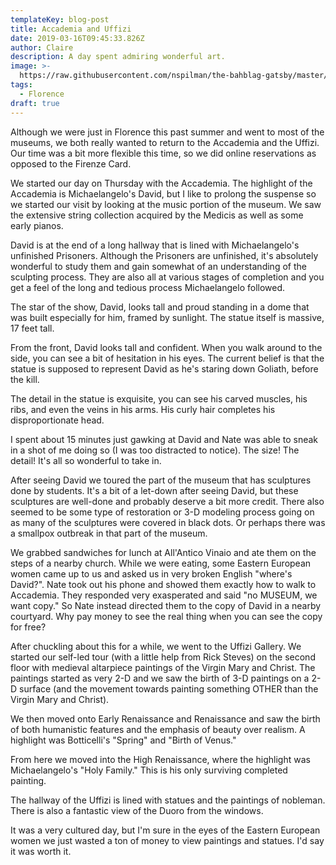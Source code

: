 ```yaml
---
templateKey: blog-post
title: Accademia and Uffizi
date: 2019-03-16T09:45:33.826Z
author: Claire
description: A day spent admiring wonderful art.
image: >-
  https://raw.githubusercontent.com/nspilman/the-bahblag-gatsby/master/static/img/144a6643-3a24-4ad9-84ee-5693bb9c4e7b.jpeg
tags:
  - Florence
draft: true
---
```

Although we were just in Florence this past summer and went to most of the museums, we both really wanted to return to the Accademia and the Uffizi.  Our time was a bit more flexible this time, so we did online reservations as opposed to the Firenze Card.  

We started our day on Thursday with the Accademia.  The highlight of the Accademia is Michaelangelo's David, but I like to prolong the suspense so we started our visit by looking at the music portion of the museum.  We saw the extensive string collection acquired by the Medicis as well as some early pianos.

David is at the end of a long hallway that is lined with Michaelangelo's unfinished Prisoners.  Although the Prisoners are unfinished, it's absolutely wonderful to study them and gain somewhat of an understanding of the sculpting process.  They are also all at various stages of completion and you get a feel of the long and tedious process Michaelangelo followed.

The star of the show, David, looks tall and proud standing in a dome that was built especially for him, framed by sunlight.  The statue itself is massive, 17 feet tall.  

From the front, David looks tall and confident.  When you walk around to the side, you can see a bit of hesitation in his eyes.  The current belief is that the statue is supposed to represent David as he's staring down Goliath, before the kill.

The detail in the statue is exquisite, you can see his carved muscles, his ribs, and even the veins in his arms.  His curly hair completes his disproportionate head.

I spent about 15 minutes just gawking at David and Nate was able to sneak in a shot of me doing so (I was too distracted to notice).  The size!  The detail!  It's all so wonderful to take in.

After seeing David we toured the part of the museum that has sculptures done by students.  It's a bit of a let-down after seeing David, but these sculptures are well-done and probably deserve a bit more credit.  There also seemed to be some type of restoration or 3-D modeling process going on as many of the sculptures were covered in black dots.  Or perhaps there was a smallpox outbreak in that part of the museum.

We grabbed sandwiches for lunch at All'Antico Vinaio and ate them on the steps of a nearby church.  While we were eating, some Eastern European women came up to us and asked us in very broken English "where's David?".  Nate took out his phone and showed them exactly how to walk to Accademia.  They responded very exasperated and said "no MUSEUM, we want copy."  So Nate instead directed them to the copy of David in a nearby courtyard.  Why pay money to see the real thing when you can see the copy for free?

After chuckling about this for a while, we went to the Uffizi Gallery.  We started our self-led tour (with a little help from Rick Steves) on the second floor with medieval altarpiece paintings of the Virgin Mary and Christ.  The paintings started as very 2-D and we saw the birth of 3-D paintings on a 2-D surface (and the movement towards painting something OTHER than the Virgin Mary and Christ).

We then moved onto Early Renaissance and Renaissance and saw the birth of both humanistic features and the emphasis of beauty over realism.  A highlight was Botticelli's "Spring" and "Birth of Venus."

From here we moved into the High Renaissance, where the highlight was Michaelangelo's "Holy Family."  This is his only surviving completed painting.

The hallway of the Uffizi is lined with statues and the paintings of nobleman.  There is also a fantastic view of the Duoro from the windows.

It was a very cultured day, but I'm sure in the eyes of the Eastern European women we just wasted a ton of money to view paintings and statues.  I'd say it was worth it.
